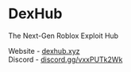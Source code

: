 # DexHub
The Next-Gen Roblox Exploit Hub<br>

Website - <a href="https://dexhub.xyz">dexhub.xyz</a><br>
Discord - <a href="https://discord.gg/vxxPUTk2Wk">discord.gg/vxxPUTk2Wk</a><br>
